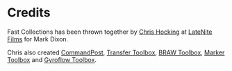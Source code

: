 # Credits

Fast Collections has been thrown together by [Chris Hocking](https://github.com/latenitefilms) at [LateNite Films](https://latenitefilms.com) for Mark Dixon.

Chris also created [CommandPost](https://commandpost.io), [Transfer Toolbox](https://transfertoolbox.io), [BRAW Toolbox](https://brawtoolbox.io), [Marker Toolbox](https://markertoolbox.io) and [Gyroflow Toolbox](https://gyroflowtoolbox.io).